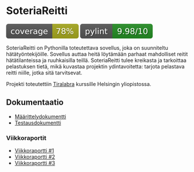 # SoteriaReitti 

[![Coverage Report](/docs/images/coverage.svg 'Coverage Badge')](https://htmlpreview.github.io/?https://github.com/3nd3r1/soteriareitti/blob/main/docs/coverage/index.html)
![PyLint Score](/docs/images/pylint-badge.svg)

SoteriaReitti on Pythonilla toteutettava sovellus, joka on suunniteltu hätätyöntekijöille. Sovellus auttaa heitä löytämään parhaat mahdolliset reitit hätätilanteissa ja ruuhkaisilla teillä. SoteriaReitti tulee kreikasta ja tarkoittaa pelastuksen tietä, mikä kuvastaa projektin ydintavoitetta: tarjota pelastava reitti niille, jotka sitä tarvitsevat.

Projekti toteutettiin [Tiralabra](https://tiralabra.github.io/2021_p1/index) kurssille Helsingin yliopistossa.

## Dokumentaatio

- [Määrittelydokumentti](./docs/maarittelydokumentti.md)
- [Testausdokumentti](./docs/testausdokumentti.md)

### Viikkoraportit

- [Viikkoraportti #1](./docs/viikkoraportti_1.md)
- [Viikkoraportti #2](./docs/viikkoraportti_2.md)
- [Viikkoraportti #3](./docs/viikkoraportti_3.md)